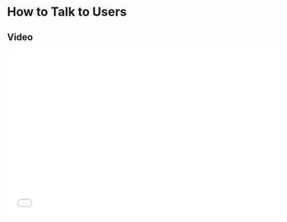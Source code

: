 # How to Talk to Users

## Video
<div class="embed-responsive embed-responsive-16by9"><iframe class="embed-responsive-item" id="youtubeplayer" type="text/html" width="640" height="390"
  src="//www.youtube.com/embed/MT4Ig2uqjTc"
  frameborder="0"/></div>
 
  
## Timestamps
[00:00](https://www.youtube.com/watch?v=MT4Ig2uqjTc&t=0s)​ Introduction
[2:00](https://www.youtube.com/watch?v=MT4Ig2uqjTc&t=120s)​ Write code and talk to users
[3:20](https://www.youtube.com/watch?v=MT4Ig2uqjTc&t=200s)​ Mistakes in user interviews
[5:55](https://www.youtube.com/watch?v=MT4Ig2uqjTc&t=355s)​ Five questions to ask
[14:58](https://www.youtube.com/watch?v=MT4Ig2uqjTc&t=898s)​ Idea stage
[19:32](https://www.youtube.com/watch?v=MT4Ig2uqjTc&t=1172s)​ Identifying best first customers
[25:20](https://www.youtube.com/watch?v=MT4Ig2uqjTc&t=1520s)​ Iterating towards product/market fit
[30:55](https://www.youtube.com/watch?v=MT4Ig2uqjTc&t=1855s)​ conclusion


## Summary

### The Mom Test
3 common errors that we make when we try to conduct user interviews 
 1. Talk about their life, not your idea
 2. Talk specifics, not hypotheticals
 3. Listen, don't talk

### 5 Useful Questions

#### 1. What's the hardest part about [doing this thing]?
 - The best startups are looking for problems that people face on a regular basis or that they're painful enough to warrant solving. 
 - This question can help confirm for you whether the problem that you're working on is actually one that real users feel is a pain point, feel is something that they actively want to solve in their life.

#### 2. Tell me about the last time you encountered that problem...
 - The goal of this question is actually to extract context around the circumstances in which the user encountered that problem.
 - Try to extract as much information as you can about the context in which they began solving this problem so that as you develop your product, you'll be able to actually reference real-life examples of past problems that potential users have had, and you can overlay your solution on top of that to see if it would have helped in that particular circumstance.

#### 3. Why was that hard?
 - The reason why you want to ask this question is because you'll hear many different things from different people.
 - The benefit from asking this question is not just to identify the exact problem that you may begin to solve with your solution to this problem, but you'll also begin to understand how you market your product, how you explain to new potential users the value or the benefits of your solution. In general, customers don't buy what. They buy the why.
- Answers that you get from customers to this question of why. Why was this past problem that you encountered so hard may actually inform your marketing or your sales copy as you build out the rest of your product.

#### 4. What, if anything, have you done to try to solve the problems?
- If potential customers are not already exploring potential solutions to their problem, it's possible that the problem that you're trying to solve is not a burning enough problem for customers, for them to be even interested in your better solution to this product. So this question tries to get at the root of that issue. Is the person who encounters this problem already trying to solve this?
 - You want to ask this question for two reasons. One is to figure out whether the problem that you're solving or you're working to solve is even really something that people are already looking for solutions to. The second one is, what are the other competition out there? What will your product be compared against as you end up rolling out your solution and offering it to end customers?

#### 5. What don't you love about the solutions you've tried?
- This is the beginning of your potential feature set. This is how you ask the... This is how you begin understanding what the features are that you'll build out for your better solution to the problem. Now, note that this is not the question of, what features would you want
- This question specifically targets, what are the problems with the existing solutions that they've already tried? These are specifics and you can begin to kind of figure out what the differential between your new solution and the existing solutions already in the market will be.

## Idea Stage
### Find first users with problem
####   Yourself (founders)
   - Test your user interview strategy on yourself. 
   - Try to walk through a situation where you've encountered that problem.

#### Friends, coworkers, intros
- You don't have to talk to thousands of people. Every good user research strategy begins with just one or two people. 
- The critical feature here is executing an unbiased and detailed customer or user interview strategy rather than just trying to pitch your idea to them.

#### Drop by in person
- If you truly think that you're solving a problem that your target customer base is facing, you'll actually be doing them a hand. You'll be helping them out by taking their 15 minutes and learning more about the problem.

#### Industry events  

## Tips

### Take notes
- Take detailed notes because like I said before, you'll never know until later which key facts of these user interviews may be useful. If you're not great at taking notes while you're talking to someone, bring a friend, bring a cofounder, ask the person if you could record it. When in doubt, capture as much information as possible.

### Keep it casual
- You could just show up. You don't have to pre plan this. You don't have to have 20-minute blocks on your calendar scheduled for days on end of user interviews. Feel free to react.
- Honestly, you'll learn so much through the first five or ten user interviews that your process will dramatically improve from those first interviews to the next batch. 
- So don't feel like you have to do a hundred user interviews all at the same time. Just start with one, start with three, start with five until you get the hang of it.

### Careful with their time
- Make sure that you're cognizant of the other person's time.
- You'll be able to get probably the best information out of a 10 to 15-minute long first interview, and that might be all the time you need just for that initial chat.

## Prototype Stage
- As you move past the idea stage into testing your prototype with users, the next major kind of benefit that you can get from talking to users is figuring out who will be your best first customer.
- If you choose the wrong first customer, that you may be led down a path that constrains you or artificially traps you without actually getting paid by that first customer.

## How?

The best first customers being at the center of the Venn diagram where they have the highest numerical answers to the three questions

### 1. How much does this problem cost them? (severity of pain)
- how much does this problem cost them today?
- how much revenue do they stand to earn if they solve this problem
- how much expense do they currently spend trying to solve this problem?
- how much money is wasted today as they try to solve this problem?

### 2. How frequent is the problem? (frequency)
- The best problems that startups can target are ones that are encountered more frequently
- This is usually beneficial for two reasons
	1. They encounter a problem on a more regular basis. It means that the customer's feeling the pain of that problem on a more regular basis, and they'll be much more receptive to a potential solution
	2. Why you want to tackle a problem that people encounter on a more frequent basis is, you'll get more chances to know whether your product is actually solving a problem

### 3. How large is their budget? (ability to fix?)
Make sure that you're asking questions about whether they actually have the ability to solve the problem, given the choice (budget, authority)  

## Links
-   [How Superhuman Built an Engine to Find Product/Market Fit](https://review.firstround.com/how-superhuman-built-an-engine-to-find-product-market-fit)
